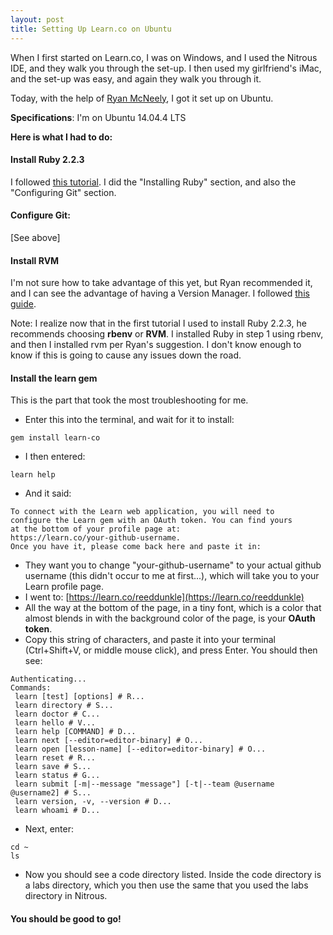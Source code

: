 ```yaml
---
layout: post
title: Setting Up Learn.co on Ubuntu
---
```


When I first started on Learn.co, I was on Windows, and I used the Nitrous IDE, and they walk you through the set-up. I then used my girlfriend's iMac, and the set-up was easy, and again they walk you through it.

Today, with the help of [Ryan McNeely](http://students.learn.co/students/ryan-mcneely.html), I got it set up on Ubuntu.

**Specifications**: I'm on Ubuntu 14.04.4 LTS

**Here is what I had to do:**

#### **Install Ruby 2.2.3**
I followed [this tutorial](https://gorails.com/setup/ubuntu/14.04). I did the "Installing Ruby" section, and also the "Configuring Git" section.

#### **Configure Git**:
[See above]

#### **Install RVM**
I'm not sure how to take advantage of this yet, but Ryan recommended it, and I can see the advantage of having a Version Manager. I followed [this guide](http://www.webupd8.org/2014/11/how-to-install-rvm-ruby-version-manager.html).

Note: I realize now that in the first tutorial I used to install Ruby 2.2.3, he recommends choosing **rbenv** or **RVM**. I installed Ruby in step 1 using rbenv, and then I installed rvm per Ryan's suggestion. I don't know enough to know if this is going to cause any issues down the road.

#### **Install the learn gem**
This is the part that took the most troubleshooting for me.

- Enter this into the terminal, and wait for it to install:

```
gem install learn-co
```

- I then entered:

```
learn help
```

- And it said:

```
To connect with the Learn web application, you will need to
configure the Learn gem with an OAuth token. You can find yours
at the bottom of your profile page at:
https://learn.co/your-github-username.
Once you have it, please come back here and paste it in:
```

- They want you to change "your-github-username" to your actual github username (this didn't occur to me at first...), which will take you to your Learn profile page.
- I went to: [https://learn.co/reeddunkle](https://learn.co/reeddunkle)
- All the way at the bottom of the page, in a tiny font, which is a color that almost blends in with the background color of the page, is your **OAuth token**.
- Copy this string of characters, and paste it into your terminal (Ctrl+Shift+V, or middle mouse click), and press Enter. You should then see:

```
Authenticating...
Commands:
 learn [test] [options] # R...
 learn directory # S...
 learn doctor # C...
 learn hello # V...
 learn help [COMMAND] # D...
 learn next [--editor=editor-binary] # O...
 learn open [lesson-name] [--editor=editor-binary] # O...
 learn reset # R...
 learn save # S...
 learn status # G...
 learn submit [-m|--message "message"] [-t|--team @username @username2] # S...
 learn version, -v, --version # D...
 learn whoami # D...
```
- Next, enter:

```
cd ~
ls
```

- Now you should see a code directory listed. Inside the code directory is a labs directory, which you then use the same that you used the labs directory in Nitrous.

#### You should be good to go!
